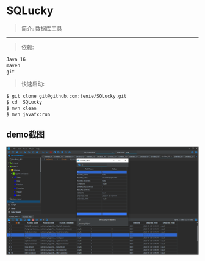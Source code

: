 # SQLucky

> 简介:
    数据库工具
---
> 依赖:

    Java 16
    maven
    git
    
> 快速启动:
   
     
    $ git clone git@github.com:tenie/SQLucky.git
    $ cd  SQLucky
    $ mvn clean
    $ mvn javafx:run

## demo截图 ##
![image](https://github.com/tenie/SQLucky/blob/main/demo.png)
